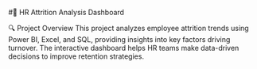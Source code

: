 #📝 HR Attrition Analysis Dashboard


🔍 Project Overview
This project analyzes employee attrition trends using Power BI, Excel, and SQL, providing insights into key factors driving turnover. The interactive dashboard helps HR teams make data-driven decisions to improve retention strategies.


